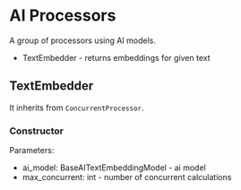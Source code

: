 # AI Processors

A group of processors using AI models.

* TextEmbedder - returns embeddings for given text

## TextEmbedder

It inherits from `ConcurrentProcessor`.

### Constructor

Parameters:

* ai_model: BaseAITextEmbeddingModel - ai model
* max_concurrent: int - number of concurrent calculations 